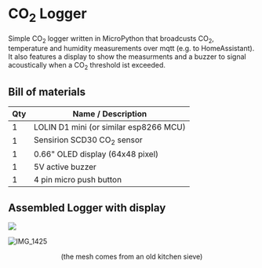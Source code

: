 # CO<sub>2</sub> Logger

Simple CO<sub>2</sub> logger written in MicroPython that broadcusts CO<sub>2</sub>, temperature and humidity measurements over mqtt (e.g. to HomeAssistant). It also features a display to show the measurments and a buzzer to signal acoustically when a CO<sub>2</sub> threshold ist exceeded.

## Bill of materials

| Qty  | Name / Description                     |
| ---- | -------------------------------------- |
| 1    | LOLIN D1 mini (or similar esp8266 MCU) |
| 1    | Sensirion SCD30 CO<sub>2</sub> sensor  |
| 1    | 0.66" OLED display (64x48 pixel)       |
| 1    | 5V active buzzer                       |
| 1    | 4 pin micro push button                |

## Assembled Logger with display

![](C:\Users\Christoph\Desktop\CO2Logger\assets\IMG_1424.jpg)

![IMG_1425](C:\Users\Christoph\Desktop\CO2Logger\assets\IMG_1425.jpg)

<center>(the mesh comes from an old kitchen sieve)</center>